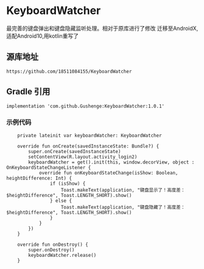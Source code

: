 # KeyboardWatcher

最完善的键盘弹出和键盘隐藏监听处理。相对于原库进行了修改
迁移至AndroidX,适配Android10,用kotlin重写了

## 源库地址
    https://github.com/18511084155/KeyboardWatcher

## Gradle 引用

    implementation 'com.github.Gushenge:KeyboardWatcher:1.0.1'

### 示例代码

```
    private lateinit var keyboardWatcher: KeyboardWatcher

    override fun onCreate(savedInstanceState: Bundle?) {
        super.onCreate(savedInstanceState)
        setContentView(R.layout.activity_login2)
        keyboardWatcher = get().init(this, window.decorView, object : OnKeyboardStateChangeListener {
            override fun onKeyboardStateChange(isShow: Boolean, heightDifference: Int) {
                if (isShow) {
                    Toast.makeText(application, "键盘显示了！高度差：$heightDifference", Toast.LENGTH_SHORT).show()
                } else {
                    Toast.makeText(application, "键盘隐藏了！高度差：$heightDifference", Toast.LENGTH_SHORT).show()
                }
            }
        })
    }

    override fun onDestroy() {
        super.onDestroy()
        keyboardWatcher.release()
    }
```

